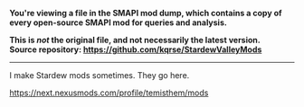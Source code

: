 **You're viewing a file in the SMAPI mod dump, which contains a copy of every open-source SMAPI mod
for queries and analysis.**

**This is _not_ the original file, and not necessarily the latest version.**  
**Source repository: https://github.com/kqrse/StardewValleyMods**

----

I make Stardew mods sometimes. They go here.

https://next.nexusmods.com/profile/temisthem/mods

